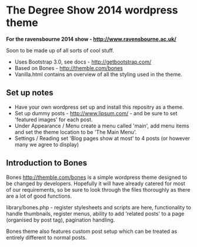 # The Degree Show 2014 wordpress theme
__For the ravensbourne 2014 show - http://www.ravensbourne.ac.uk/__

Soon to be made up of all sorts of cool stuff.

* Uses Bootstrap 3.0, see docs - http://getbootstrap.com/
* Based on Bones - http://themble.com/bones
* Vanilla.html contains an overview of all the styling used in the theme.

## Set up notes
* Have your own wordpress set up and install this repositry as a theme.
* Set up dummy posts - http://www.lipsum.com/ - and be sure to set 'featured images' for each post.
* Under Appearance / Menu create a menu called 'main', add menu items and set the theme location to be 'The Main Menu'.
* Settings / Reading set 'Blog pages show at most' to 4 posts (or however many we agree to display)

## Introduction to Bones
Bones http://themble.com/bones is a simple wordpress theme designed to be changed by developers. Hopefully it will have already catered for most of our requirements, so be sure to look through the files thoroughly as there are a lot of good functions.

library/bones.php - register stylesheets and scripts are here, functionality to handle thumbnails, register menus, ability to add 'related posts' to a page (organised by post tag), pagination handling.

Bones theme also features custom post setup which can be treated as entirely different to normal posts.